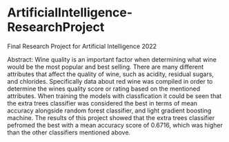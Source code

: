 # ArtificialIntelligence-ResearchProject
Final Research Project for Artificial Intelligence 2022

Abstract:
Wine quality is an important factor when determining what wine would be the most popular and best selling. There are many different attributes that affect the quality of wine, such as acidity, residual sugars, and chlorides. Specifically data about red wine was compiled in order to determine the wines quality score or rating based on the mentioned attributes. When training the models with classfication it could be seen that the extra trees classifier was considered the best in terms of mean accuracy alongside random forest classifier, and light gradient boosting machine. The results of this project showed that the extra trees classifier pefromed the best with a mean accuracy score of 0.6716, which was higher than the other classifiers mentioned above. 
